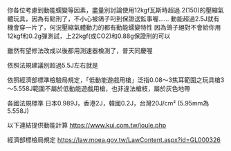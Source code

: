 你各位考慮到動能蠕變等因素，盡量別討論使用12kgf瓦斯時超過.2(150)的壓縮氣體玩具，因為有點刑了，不小心被鴿子叼到保證送監事喔……
動能超過2.5J就有機會穿一片了，何況壓縮氣體動力的都有動能蠕變特性
因為鴿子絕對不會給你用12kgf和0.2g彈測試，上22kgf(或CO2)和0.88g保證刑的可以

雖然有望修法改成以後都用測速器檢測了，普天同慶喔

依照法規建議別超過5.5J左右就是

依照經濟部標準檢驗局規定，「低動能遊戲用槍」泛指0.08～3焦耳範圍之玩具槍3～5.558J範圍不屬於低動能遊戲用槍，也非違法槍枝，屬於灰色地帶

各國法規標準
日本0.989J，香港2J，韓國0.2J，台灣20J/cm² (5.95mm為5.558J)

以下連結提供動能計算
https://www.kui.com.tw/joule.php

經濟部標檢局規定
https://law.moea.gov.tw/LawContent.aspx?id=GL000326